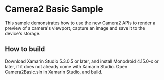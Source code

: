 Camera2 Basic Sample
====================

This sample demonstrates how to use the new Camera2 APIs to render a preview of a camera's viewport, capture an image and save it to the device's storage.

How to build
------------
Download Xamarin Studio 5.3.0.5 or later, and install Monodroid 4.15.0-x or later, if it does not already come with Xamarin Studio. Open Camera2Basic.sln in Xamarin Studio, and build.